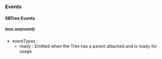 ### Events

#### SBTree Events

##### tree.on(event)

- eventTypes : 
    - ready : Emitted when the Tree has a parent attached and is ready for usage

